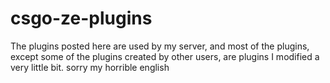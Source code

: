 # csgo-ze-plugins

The plugins posted here are used by my server, and most of the plugins, except some of the plugins created by other users, are plugins I modified a very little bit.
sorry my horrible english
